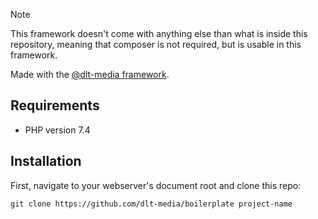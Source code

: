 > [!NOTE]  
> This framework doesn't come with anything else than what is inside this repository, meaning that composer is not required, but is usable in this framework. 

Made with the [@dlt-media framework](https://github.com/weavable/framework/).

## Requirements
- PHP version 7.4

## Installation
First, navigate to your webserver's document root and clone this repo:

    git clone https://github.com/dlt-media/boilerplate project-name
